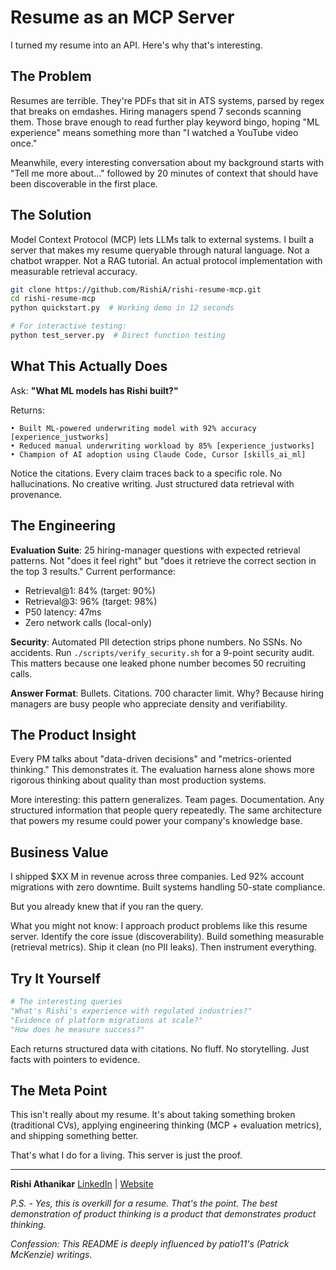# Resume as an MCP Server

I turned my resume into an API. Here's why that's interesting.

## The Problem

Resumes are terrible. They're PDFs that sit in ATS systems, parsed by regex that breaks on emdashes. Hiring managers spend 7 seconds scanning them. Those brave enough to read further play keyword bingo, hoping "ML experience" means something more than "I watched a YouTube video once."

Meanwhile, every interesting conversation about my background starts with "Tell me more about..." followed by 20 minutes of context that should have been discoverable in the first place.

## The Solution

Model Context Protocol (MCP) lets LLMs talk to external systems. I built a server that makes my resume queryable through natural language. Not a chatbot wrapper. Not a RAG tutorial. An actual protocol implementation with measurable retrieval accuracy.

```bash
git clone https://github.com/RishiA/rishi-resume-mcp.git
cd rishi-resume-mcp
python quickstart.py  # Working demo in 12 seconds

# For interactive testing:
python test_server.py  # Direct function testing
```

## What This Actually Does

Ask: **"What ML models has Rishi built?"**

Returns:
```
• Built ML-powered underwriting model with 92% accuracy [experience_justworks]
• Reduced manual underwriting workload by 85% [experience_justworks]
• Champion of AI adoption using Claude Code, Cursor [skills_ai_ml]
```

Notice the citations. Every claim traces back to a specific role. No hallucinations. No creative writing. Just structured data retrieval with provenance.

## The Engineering

**Evaluation Suite**: 25 hiring-manager questions with expected retrieval patterns. Not "does it feel right" but "does it retrieve the correct section in the top 3 results." Current performance:

- Retrieval@1: 84% (target: 90%)
- Retrieval@3: 96% (target: 98%)
- P50 latency: 47ms
- Zero network calls (local-only)

**Security**: Automated PII detection strips phone numbers. No SSNs. No accidents. Run `./scripts/verify_security.sh` for a 9-point security audit. This matters because one leaked phone number becomes 50 recruiting calls.

**Answer Format**: Bullets. Citations. 700 character limit. Why? Because hiring managers are busy people who appreciate density and verifiability.

## The Product Insight

Every PM talks about "data-driven decisions" and "metrics-oriented thinking." This demonstrates it. The evaluation harness alone shows more rigorous thinking about quality than most production systems.

More interesting: this pattern generalizes. Team pages. Documentation. Any structured information that people query repeatedly. The same architecture that powers my resume could power your company's knowledge base.

## Business Value

I shipped $XX M in revenue across three companies. Led 92% account migrations with zero downtime. Built systems handling 50-state compliance.

But you already knew that if you ran the query.

What you might not know: I approach product problems like this resume server. Identify the core issue (discoverability). Build something measurable (retrieval metrics). Ship it clean (no PII leaks). Then instrument everything.

## Try It Yourself

```python
# The interesting queries
"What's Rishi's experience with regulated industries?"
"Evidence of platform migrations at scale?"
"How does he measure success?"
```

Each returns structured data with citations. No fluff. No storytelling. Just facts with pointers to evidence.

## The Meta Point

This isn't really about my resume. It's about taking something broken (traditional CVs), applying engineering thinking (MCP + evaluation metrics), and shipping something better.

That's what I do for a living. This server is just the proof.

---

**Rishi Athanikar**
[LinkedIn](https://linkedin.com/in/rishiathanikar) | [Website](https://www.rishiathanikar.com)

*P.S. - Yes, this is overkill for a resume. That's the point. The best demonstration of product thinking is a product that demonstrates product thinking.*

*Confession: This README is deeply influenced by patio11's (Patrick McKenzie) writings.*